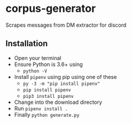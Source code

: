 # corpus-generator
Scrapes messages from DM extractor for discord

## Installation

- Open your terminal
- Ensure Python is 3.6+ using
    - `python -V`
- Install `pipenv` using pip using one of these
    - `py -3 -m "pip install pipenv"`
    - `pip install pipenv`
    - `pip3 install pipenv`
- Change into the download directory
- Run `pipenv install .`
- Finally `python generate.py`
